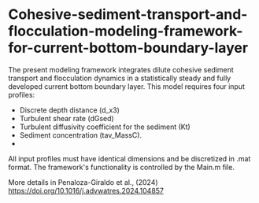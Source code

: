 # Cohesive-sediment-transport-and-flocculation-modeling-framework-for-current-bottom-boundary-layer
The present modeling framework integrates dilute cohesive sediment transport and flocculation dynamics in a statistically steady and fully developed current bottom boundary layer. This model requires four input profiles:

-	Discrete depth distance (d_x3)
-	Turbulent shear rate (dGsed)
-	Turbulent diffusivity coefficient for the sediment (Kt)
-	Sediment concentration (tav_MassC). 
-	
All input profiles must have identical dimensions and be discretized in .mat format. The framework's functionality is controlled by the Main.m file. 

More details in Penaloza-Giraldo et al., (2024) https://doi.org/10.1016/j.advwatres.2024.104857
